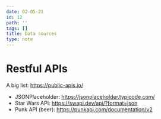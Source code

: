 ```yaml
---
date: 02-05-21
id: 12
path: ''
tags: []
title: Data sources
type: note
---
```


# Restful APIs

A big list: https://public-apis.io/

* JSONPlaceholder: https://jsonplaceholder.typicode.com/
* Star Wars API: https://swapi.dev/api/?format=json
* Punk API (beer): https://punkapi.com/documentation/v2